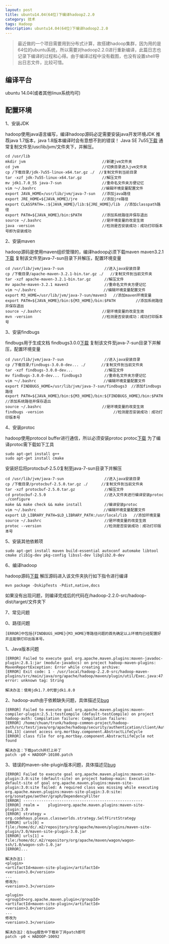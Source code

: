 ```yaml
---
layout: post
title: ubuntu14.04(64位)下编译hadoop2.2.0
category: 技术
tags: Hadoop
description: ubuntu14.04(64位)下编译hadoop2.2.0
---
```


>最近做的一个项目需要用到分布式计算，故搭建hadoop集群，因为用的是64位的ubuntu系统，所以需要对hadoop2.2.0进行重新编译，此篇日志也记录下编译的过程和心得。由于编译过程中没有截图，也没有设置shell导出日志文件，比较可惜。

## 编译平台

ubuntu 14.04(或者其他linux系统均可)

## 配置环境

1、安装JDK

   hadoop使用java语言编写，编译hadoop源码必定需要安装java开发环境JDK
   推荐java 1.7版本，java 1.8版本编译时会有意想不到的错误！
   Java SE 7u55[下载](http://www.oracle.com/technetwork/java/javase/downloads/index.html?ssSourceSiteId=otnjp)
   通常复制文件至/usr/lib/jvm/文件夹下，并解压。

    cd /usr/lib 
    mkdir jvm                                  //新建jvm文件夹
    cd jvm                                     //切换目录进入jvm文件夹
    cp /下载目录/jdk-7u55-linux-x64.tar.gz ./  //复制文件到当前目录
    tar -xzf jdk-7u55-linux-x64.tar.gz         //解压文件
    mv jdk1.7.0_55 java-7-sun                  //重命名文件夹方便记忆
    vim ～/.bashrc                             //编辑环境变量配置文件
    export JAVA_HOME=/usr/lib/jvm/java-7-sun   //添加java路径
    export JRE_HOME=${JAVA_HOME}/jre           //添加jre路径
    export CLASSPATH=.:${JAVA_HOME}/lib:${JRE_HOME}/lib  //添加classpath路径
    export PATH=${JAVA_HOME}/bin:$PATH         //添加系统路径并保存退出
    source ~/.bashrc                           //是环境变量的改变生效
    java -version                              //检测是否安装成功：成功打印版本号即为安装成功

2、安装maven

   hadoop源码是使用maven组织管理的，编译hadoop必须下载maven
   maven3.2.1[下载](http://maven.apache.org/download.cgi)
   复制该文件至java-7-sun目录下并解压，配置环境变量

    cd /usr/lib/jvm/java-7-sun                  //进入java安装目录
    cp /下载目录/apache-maven-3.2.1-bin.tar.gz ./   //复制文件到当前文件夹
    tar -xzf apache-maven-3.2.1-bin.tar.gz      //解压文件
    mv apache-maven-3.2.1 maven3                //重命名文件夹方便记忆
    vim ～/.bashrc                              //编辑环境变量配置文件
    export M3_HOME=/usr/lib/jvm/java-7-sun/maven3   //添加maven环境变量
    export PATH=${JAVA_HOME}/bin:${M3_HOME}/bin:$PATH         //添加系统路径并保存退出
    source ~/.bashrc                           //是环境变量的改变生效
    mvn -version                               //检测是否安装成功：成功打印版本号

3、安装findbugs

   findbugs用于生成文档
   findbugs3.0.0[下载](http://sourceforge.jp/projects/sfnet_findbugs/releases/)
   复制该文件至java-7-sun目录下并解压，配置环境变量

    cd /usr/lib/jvm/java-7-sun                  //进入java安装目录
    cp /下载目录/findbugs-3.0.0-dev... ./       //复制文件到当前文件夹
    tar -xzf findbugs-3.0.0-dev...              //解压文件
    mv findbugs-3.0.0-dev... findbugs3          //重命名文件夹方便记忆
    vim ～/.bashrc                              //编辑环境变量配置文件
    export FINDBUGS_HOME=/usr/lib/jvm/java-7-sun/findbugs3  //添加findbugs路径
    export PATH=${JAVA_HOME}/bin:${M3_HOME}/bin:${FINDBUGS_HOME}/bin:$PATH         //添加系统路径并保存退出
    source ~/.bashrc                           //是环境变量的改变生效
    findbugs -version                               //检测是否安装成功：成功打印版本号

4、安装protoc

   hadoop使用protocol buffer进行通信，所以必须安装protoc
   protoc[下载](https://code.google.com/p/protobuf/downloads/list)
   为了编译protoc需下载如下工具

    sudo apt-get install g++
    sudo apt-get install cmake

   安装好后将protocbuf-2.5.0复制至java-7-sun目录下并解压

    cd /usr/lib/jvm/java-7-sun                  //进入java安装目录
    cp /下载目录/protocbuf-2.5.0.tar.gz ./      //复制文件到当前文件夹
    tar -xzf protocbuf-2.5.0.tar.gz             //解压文件
    cd protocbuf-2.5.0                          //进入文件夹进行编译安装protoc
    ./configure
    make && make check && make install          //编译安装protoc
    vim ～/.bashrc                              //编辑环境变量配置文件
    export LD_LIBRARY_PATH=$LD_LIBRARY_PATH:/usr/local/lib   //添加环境变量
    source ~/.bashrc                            //是环境变量的改变生效
    protoc --version                            //检测是否安装成功：成功打印版本号

5、安装其他依赖项

    sudo apt-get install maven build-essential autoconf automake libtool cmake zlib1g-dev pkg-config libssl-dev libglib2.0-dev

6、编译hadoop

   hadoop源码[下载](http://apache.fayea.com/apache-mirror/hadoop/common/stable2/)
   解压源码进入该文件夹执行如下指令进行编译

    mvn package -DskipTests -Pdist,native,docs

   如果没有出现问题，则编译完成后的代码在/hadoop-2.2.0-src/hadoop-dist/target/文件夹下

7、常见问题

   0、路径问题

    [ERROR]中包括{FINDBUGS_HOME}{M3_HOME}等路径问题的首先确定以上环境均已经配置好并且能够打印出版本号。

   1、Java版本问题

    [ERROR] Failed to execute goal org.apache.maven.plugins:maven-javadoc-plugin:2.8.1:jar (module-javadocs) on project hadoop-maven-plugins: MavenReportException: Error while creating archive:
    [ERROR] Exit code: 1 - /usr/local/hadoop-2.2.0-src/hadoop-maven-plugins/src/main/java/org/apache/hadoop/maven/plugin/util/Exec.java:47: error: unknown tag: String

    解决办法：使用jdk1.7.0代替jdk1.8.0 

   2、hadoop-auth由于依赖缺失问题，具体描述见[bug](https://issues.apache.org/jira/browse/HADOOP-10110)

    [ERROR] Failed to execute goal org.apache.maven.plugins:maven-compiler-plugin:2.5.1:testCompile (default-testCompile) on project hadoop-auth: Compilation failure: Compilation failure:
    [ERROR] /home/chuan/trunk/hadoop-common-project/hadoop-auth/src/test/java/org/apache/hadoop/security/authentication/client/AuthenticatorTestCase.java:[84,13] cannot access org.mortbay.component.AbstractLifeCycle
    [ERROR] class file for org.mortbay.component.AbstractLifeCycle not found

    解决办法：下载patch并打上补丁
    patch -p0 < HADOOP-10100.patch

   3、错误的maven-site-plugin版本问题，具体描述见[bug](https://issues.apache.org/jira/browse/HADOOP-10092)

    [ERROR] Failed to execute goal org.apache.maven.plugins:maven-site-plugin:3.0:site (default-site) on project hadoop-main: Execution default-site of goal org.apache.maven.plugins:maven-site-plugin:3.0:site failed: A required class was missing while executing org.apache.maven.plugins:maven-site-plugin:3.0:site: org/sonatype/aether/graph/DependencyFilter
    [ERROR] -----------------------------------------------------
    [ERROR] realm =    plugin>org.apache.maven.plugins:maven-site-plugin:3.0
    [ERROR] strategy = org.codehaus.plexus.classworlds.strategy.SelfFirstStrategy
    [ERROR] urls[0] = file:/home/dc/.m2/repository/org/apache/maven/plugins/maven-site-plugin/3.0/maven-site-plugin-3.0.jar
    [ERROR] urls[1] = file:/home/dc/.m2/repository/org/apache/maven/wagon/wagon-ssh/1.0/wagon-ssh-1.0.jar
    [ERROR]...

    解决办法1：
    <plugin>
    <artifactId>maven-site-plugin</artifactId>
    <version>3.0</version>
    ...
    修改为:
    <version>3.3</version>
	
    <plugin>
    <groupId>org.apache.maven.plugin</groupId>
    <artifactId>maven-site-plugin</artifactId>
    <version>3.0</version>
    ...
    修改为
    <version>3.3</version>

    解决办法2：在bug报告中下载补丁并patch即可
    patch -p0 < HADOOP-10092

